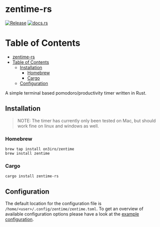 # zentime-rs

[![Release](https://github.com/on3iro/zentime-rs/actions/workflows/release.yaml/badge.svg)](https://github.com/on3iro/zentime-rs/actions/workflows/release.yaml)
[![docs.rs](https://img.shields.io/docsrs/zentime-rs/latest?label=docs)](https://docs.rs/zentime-rs/0.4.2/zentime_rs/)

# Table of Contents

- [zentime-rs](#zentime-rs)
- [Table of Contents](#table-of-contents)
  - [Installation](#installation)
    - [Homebrew](#homebrew)
    - [Cargo](#cargo)
  - [Configuration](#configuration)

A simple terminal based pomodoro/productivity timer written in Rust.

## Installation

> NOTE: The timer has currently only been tested on Mac, but should work fine on linux and windows as well.

### Homebrew

```
brew tap install on3iro/zentime
brew install zentime
```

### Cargo

```
cargo install zentime-rs
```

## Configuration

The default location for the configuration file is `/home/<user>/.config/zentime/zentime.toml`.
To get an overview of available configuration options please have a look at the [example configuration](./zentime.example.toml).
